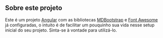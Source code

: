 ## Sobre este projeto

Este é um projeto [Angular](https://angular.io/) com as bibliotecas [MDBootstrap](https://mdbootstrap.com/docs/jquery/components/demo/) e [Font Awesome](https://fontawesome.com/icons?from=io) já configuradas, o intuito é de facilitar um pouquinho sua vida nesse setup inicial do seu projeto. Sinta-se à vontade para utilizá-lo.